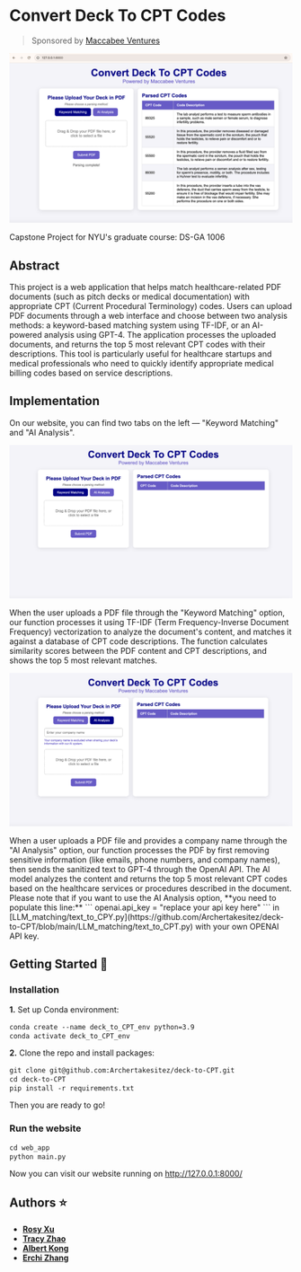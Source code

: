 # Convert Deck To CPT Codes
> Sponsored by [Maccabee Ventures](https://www.maccabee.vc/)
<p align = "center">
      <img src="https://github.com/Archertakesitez/deck-to-CPT/blob/main/readme_resource/first_page.png" alt="Convert Deck To CPT Codes" width="700"/>
</p>
Capstone Project for NYU's graduate course: DS-GA 1006

## Abstract
This project is a web application that helps match healthcare-related PDF documents (such as pitch decks or medical documentation) with appropriate CPT (Current Procedural Terminology) codes. Users can upload PDF documents through a web interface and choose between two analysis methods: a keyword-based matching system using TF-IDF, or an AI-powered analysis using GPT-4. The application processes the uploaded documents, and returns the top 5 most relevant CPT codes with their descriptions. This tool is particularly useful for healthcare startups and medical professionals who need to quickly identify appropriate medical billing codes based on service descriptions.

## Implementation
On our website, you can find two tabs on the left — "Keyword Matching" and "AI Analysis". 
<p align = "center">
      <img src="https://github.com/Archertakesitez/deck-to-CPT/blob/main/readme_resource/TFIDF.png" alt="Matching" width="700"/>
</p>
When the user uploads a PDF file through the "Keyword Matching" option, our function processes it using TF-IDF (Term Frequency-Inverse Document Frequency) vectorization to analyze the document's content, and matches it against a database of CPT code descriptions. The function calculates similarity scores between the PDF content and CPT descriptions, and shows the top 5 most relevant matches.

<p align = "center">
      <img src="https://github.com/Archertakesitez/deck-to-CPT/blob/main/readme_resource/LLM.png" alt="LLM" width="700"/>
</p>
When a user uploads a PDF file and provides a company name through the "AI Analysis" option, our function processes the PDF by first removing sensitive information (like emails, phone numbers, and company names), then sends the sanitized text to GPT-4 through the OpenAI API. The AI model analyzes the content and returns the top 5 most relevant CPT codes based on the healthcare services or procedures described in the document. Please note that if you want to use the AI Analysis option, **you need to populate this line:**
```
openai.api_key = "replace your api key here"
```
in [LLM_matching/text_to_CPY.py](https://github.com/Archertakesitez/deck-to-CPT/blob/main/LLM_matching/text_to_CPT.py) with your own OPENAI API key.

## Getting Started 🚀
### Installation
**1.** Set up Conda environment:
```
conda create --name deck_to_CPT_env python=3.9
conda activate deck_to_CPT_env
```

**2.** Clone the repo and install packages:
```
git clone git@github.com:Archertakesitez/deck-to-CPT.git
cd deck-to-CPT
pip install -r requirements.txt
```
Then you are ready to go!

### Run the website
```
cd web_app
python main.py
```
Now you can visit our website running on http://127.0.0.1:8000/

## Authors ⭐️
- **[Rosy Xu](https://github.com/yinyin0916)**
- **[Tracy Zhao](https://github.com/Tongyu-Zhao)**
- **[Albert Kong](https://github.com/AlbertKong0827)**
- **[Erchi Zhang](https://github.com/Archertakesitez)**

